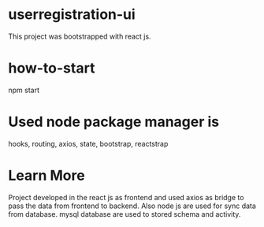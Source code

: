 # userregistration-ui

This project was bootstrapped with react js.

# how-to-start

npm start

# Used node package manager is 

hooks, routing, axios, state, bootstrap, reactstrap

# Learn More

Project developed in the react js as frontend and used axios as bridge to pass the data from frontend to backend. Also node js are used for sync data from database.
mysql database are used to stored schema and activity.

